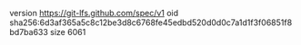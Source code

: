 version https://git-lfs.github.com/spec/v1
oid sha256:6d3af365a5c8c12be3d8c6768fe45edbd520d0d0c7a1d1f3f06851f8bd7ba633
size 6061
